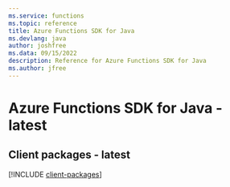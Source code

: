 ```yaml
---
ms.service: functions
ms.topic: reference
title: Azure Functions SDK for Java
ms.devlang: java
author: joshfree
ms.data: 09/15/2022
description: Reference for Azure Functions SDK for Java
ms.author: jfree
---
```

# Azure Functions SDK for Java - latest

## Client packages - latest
[!INCLUDE [client-packages](functions-client-index.md)]